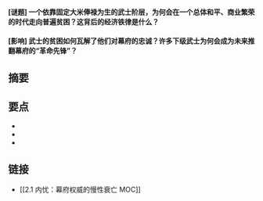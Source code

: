 #### [谜题] 一个依靠固定大米俸禄为生的武士阶层，为何会在一个总体和平、商业繁荣的时代走向普遍贫困？这背后的经济铁律是什么？


#### [影响] 武士的贫困如何瓦解了他们对幕府的忠诚？许多下级武士为何会成为未来推翻幕府的“革命先锋”？


## 摘要


## 要点

- 
- 
- 

## 链接

- [[2.1 内忧：幕府权威的慢性衰亡 MOC]]
